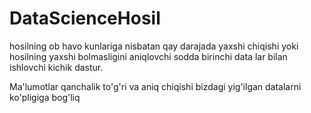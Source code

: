 # DataScienceHosil
 hosilning ob havo kunlariga nisbatan qay darajada yaxshi chiqishi yoki hosilning yaxshi bolmasligini aniqlovchi sodda birinchi data lar bilan ishlovchi kichik dastur. 
 
 Ma'lumotlar qanchalik to'g'ri va aniq chiqishi bizdagi yig'ilgan datalarni ko'pligiga bog'liq
 
